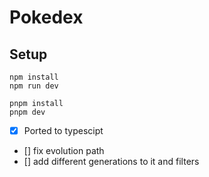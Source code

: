 # Pokedex

## Setup

```
npm install
npm run dev
```

```
pnpm install
pnpm dev
```

- [x] Ported to typescipt
- [] fix evolution path
- [] add different generations to it and filters
